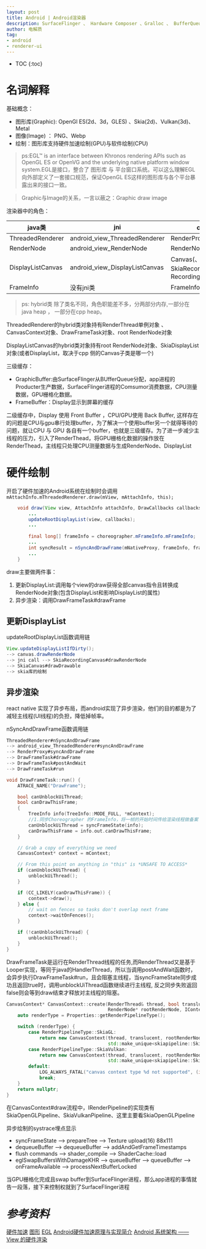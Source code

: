 ```yaml
---
layout: post
title: Android | Android渲染器
description: SurfaceFlinger 、 Hardware Composer 、Gralloc 、 BufferQueue 、IGraphicBufferProducer
author: 电解质
tag:
- android
- renderer-ui
---
```

* TOC
{:toc}

# 名词解释

基础概念：

- 图形库(Graphic): OpenGl ES(2d、3d，GLES) 、Skia(2d)、Vulkan(3d)、Metal
- 图像(Image) ： PNG、Webp
- 绘制：图形库支持硬件加速绘制(GPU)与软件绘制(CPU)

> ps:EGL™ is an interface between Khronos rendering APIs such as OpenGL ES or OpenVG and the underlying native platform window system.EGL是接口，整合了 图形库 与 平台窗口系统。可以这么理解EGL向外部定义了一套接口规范，保证OpenGL ES这样的图形库与各个平台暴露出来的接口一致。

>Graphic与Image的关系，一言以蔽之：Graphic draw image

渲染器中的角色：

java类|jni | cpp类 | hybrid类
|---|---|---|---|
ThreadedRenderer| android_view_ThreadedRenderer|RenderProxy | ThreadedRenderer
RenderNode|android_view_RenderNode | RenderNode | RenderNode
DisplayListCanvas|android_view_DisplayListCanvas|Canvas(、SkiaRecordingCanvas、RecordingCanvas)|DisplayListCanvas
FrameInfo| 没有jni类|FrameInfo|FrameInfo

> ps: hybrid类 除了类名不同，角色职能差不多，分两部分内存,一部分在java heap ， 一部分在cpp heap。

ThreadedRenderer的hybrid类对象持有RenderThread单例对象 、 CanvasContext对象、DrawFrameTask对象、root RenderNode对象

DisplayListCanvas的hybrid类对象持有root RenderNode对象、SkiaDisplayList对象(或者DisplayList，取决于cpp 侧的Canvas子类是哪一个)


三级缓存：
- GraphicBuffer:由SurfaceFlinger从BUfferQueue分配，app进程的Producter生产数据，SurfaceFlinger进程的Comsumor消费数据，CPU测量数据，GPU栅格化数据。
- FrameBuffer：Display显示到屏幕的缓存

二级缓存中，Display 使用 Front Buffer ，CPU/GPU使用 Back Buffer, 这样存在的问题是CPU与gpu串行处理buffer，为了解决一个使用buffer另一个就得等待的问题，就让CPU 与 GPU 各自有一个buffer，也就是三级缓存。为了进一步减少主线程的压力，引入了RenderThead，将GPU栅格化数据的操作放在RenderThead，主线程只处理CPU测量数据与生成RenderNode、DisplayList

# 硬件绘制

开启了硬件加速的Android系统在绘制时会调用`mAttachInfo.mThreadedRenderer.draw(mView, mAttachInfo, this);`

```java
    void draw(View view, AttachInfo attachInfo, DrawCallbacks callbacks) {
        ...
        updateRootDisplayList(view, callbacks);
        ...
        
        final long[] frameInfo = choreographer.mFrameInfo.mFrameInfo;
        ...
        int syncResult = nSyncAndDrawFrame(mNativeProxy, frameInfo, frameInfo.length);
        ...
    }
```
draw主要做两件事：

1. 更新DisplayList:调用每个view的draw获得全部canvas指令且转换成RenderNode对象(包含DisplayList和影响DisplayList的属性) 
2. 异步渲染：调用DrawFrameTask#drawFrame

## 更新DisplayList

updateRootDisplayList函数调用链
```java
View.updateDisplayListIfDirty();
--> canvas.drawRenderNode
--> jni call --> SkiaRecordingCanvas#drawRenderNode
--> SkiaCanvas#drawDrawable
--> skia库的绘制
```
## 异步渲染

react native 实现了异步布局，而android实现了异步渲染，他们的目的都是为了减轻主线程(UI线程)的负担，降低掉帧率。

nSyncAndDrawFrame函数调用链
```java
ThreadedRenderer#nSyncAndDrawFrame
--> android_view_ThreadedRenderer#syncAndDrawFrame 
--> RenderProxy#syncAndDrawFrame 
--> DrawFrameTask#drawFrame
--> DrawFrameTask#postAndWait
--> DrawFrameTask#run
```

```cpp
void DrawFrameTask::run() {
    ATRACE_NAME("DrawFrame");

    bool canUnblockUiThread;
    bool canDrawThisFrame;
    {
        TreeInfo info(TreeInfo::MODE_FULL, *mContext);
        //1.同步Choreographer 的FrameInfo，将一帧的开始时间传给渲染线程做备案
        canUnblockUiThread = syncFrameState(info);
        canDrawThisFrame = info.out.canDrawThisFrame;
    }

    // Grab a copy of everything we need
    CanvasContext* context = mContext;

    // From this point on anything in "this" is *UNSAFE TO ACCESS*
    if (canUnblockUiThread) {
        unblockUiThread();
    }

    if (CC_LIKELY(canDrawThisFrame)) {
        context->draw();
    } else {
        // wait on fences so tasks don't overlap next frame
        context->waitOnFences();
    }

    if (!canUnblockUiThread) {
        unblockUiThread();
    }
}
```

DrawFrameTask是运行在RenderThread线程的任务,而RenderThread又是基于Looper实现，等同于java的HandlerThread，所以当调用postAndWait函数时，会异步执行DrawFrameTask#run，且会阻塞主线程，当syncFrameState同步成功且返回true时，调用unblockUiThread函数继续进行主线程, 反之同步失败返回false则会等到draw结束才释放对主线程的阻塞。

```cpp
CanvasContext* CanvasContext::create(RenderThread& thread, bool translucent,
                                     RenderNode* rootRenderNode, IContextFactory* contextFactory) {
    auto renderType = Properties::getRenderPipelineType();

    switch (renderType) {
        case RenderPipelineType::SkiaGL:
            return new CanvasContext(thread, translucent, rootRenderNode, contextFactory,
                                     std::make_unique<skiapipeline::SkiaOpenGLPipeline>(thread));
        case RenderPipelineType::SkiaVulkan:
            return new CanvasContext(thread, translucent, rootRenderNode, contextFactory,
                                     std::make_unique<skiapipeline::SkiaVulkanPipeline>(thread));
        default:
            LOG_ALWAYS_FATAL("canvas context type %d not supported", (int32_t)renderType);
            break;
    }
    return nullptr;
}
```
在CanvasContext#draw流程中，IRenderPipeline的实现类有SkiaOpenGLPipeline、SkiaVulkanPipeline、这里主要看SkiaOpenGLPipeline

<!-- - mRenderPipeline->swapBuffers -->

异步绘制的systrace埋点显示

- syncFrameState -->  prepareTree --> Texture upload(16) 88x111
- dequeueBuffer --> dequeueBuffer --> addAndGetFrameTimestamps
- flush commands --> shader_compile --> ShaderCache::load
- eglSwapBuffersWithDamageKHR --> queueBuffer --> queueBuffer --> onFrameAvailable --> processNextBufferLocked

当GPU栅格化完成且swap buffer到SurfaceFlinger进程，那么app进程的事情就告一段落，接下来控制权就到了SurfaceFlinger进程


<!-- # 软件绘制 -->

# *参考资料*
[硬件加速](https://developer.android.com/guide/topics/graphics/hardware-accel?hl=zh-cn) 
[图形](https://source.android.com/docs/core/graphics)
[EGL](https://www.khronos.org/egl)
[Android硬件加速原理与实现简介](https://tech.meituan.com/2017/01/19/hardware-accelerate.html)
[Android 系统架构 —— View 的硬件渲染](https://sharrychoo.github.io/blog/android-source/graphic-draw-hardware)